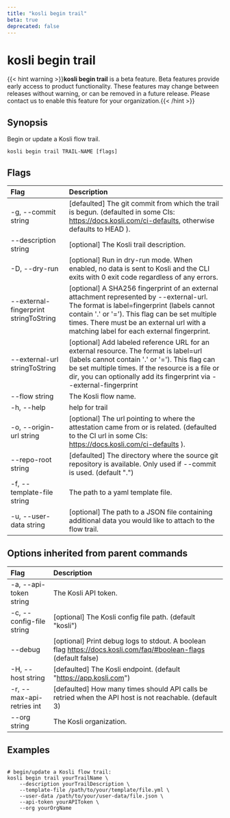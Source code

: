 ```yaml
---
title: "kosli begin trail"
beta: true
deprecated: false
---
```


# kosli begin trail

{{< hint warning >}}**kosli begin trail** is a beta feature. Beta features provide early access to product functionality.  These features may change between releases without warning, or can be removed in a future release.
Please contact us to enable this feature for your organization.{{< /hint >}}
## Synopsis

Begin or update a Kosli flow trail.

```shell
kosli begin trail TRAIL-NAME [flags]
```

## Flags
| Flag | Description |
| :--- | :--- |
|    -g, --commit string  |  [defaulted] The git commit from which the trail is begun. (defaulted in some CIs: https://docs.kosli.com/ci-defaults, otherwise defaults to HEAD ).  |
|        --description string  |  [optional] The Kosli trail description.  |
|    -D, --dry-run  |  [optional] Run in dry-run mode. When enabled, no data is sent to Kosli and the CLI exits with 0 exit code regardless of any errors.  |
|        --external-fingerprint stringToString  |  [optional] A SHA256 fingerprint of an external attachment represented by --external-url. The format is label=fingerprint (labels cannot contain '.' or '='). This flag can be set multiple times. There must be an external url with a matching label for each external fingerprint.  |
|        --external-url stringToString  |  [optional] Add labeled reference URL for an external resource. The format is label=url (labels cannot contain '.' or '='). This flag can be set multiple times. If the resource is a file or dir, you can optionally add its fingerprint via --external-fingerprint  |
|        --flow string  |  The Kosli flow name.  |
|    -h, --help  |  help for trail  |
|    -o, --origin-url string  |  [optional] The url pointing to where the attestation came from or is related. (defaulted to the CI url in some CIs: https://docs.kosli.com/ci-defaults ).  |
|        --repo-root string  |  [defaulted] The directory where the source git repository is available. Only used if --commit is used. (default ".")  |
|    -f, --template-file string  |  The path to a yaml template file.  |
|    -u, --user-data string  |  [optional] The path to a JSON file containing additional data you would like to attach to the flow trail.  |


## Options inherited from parent commands
| Flag | Description |
| :--- | :--- |
|    -a, --api-token string  |  The Kosli API token.  |
|    -c, --config-file string  |  [optional] The Kosli config file path. (default "kosli")  |
|        --debug  |  [optional] Print debug logs to stdout. A boolean flag https://docs.kosli.com/faq/#boolean-flags (default false)  |
|    -H, --host string  |  [defaulted] The Kosli endpoint. (default "https://app.kosli.com")  |
|    -r, --max-api-retries int  |  [defaulted] How many times should API calls be retried when the API host is not reachable. (default 3)  |
|        --org string  |  The Kosli organization.  |


## Examples

```shell

# begin/update a Kosli flow trail:
kosli begin trail yourTrailName \
	--description yourTrailDescription \
	--template-file /path/to/your/template/file.yml \
	--user-data /path/to/your/user-data/file.json \
	--api-token yourAPIToken \
	--org yourOrgName

```

